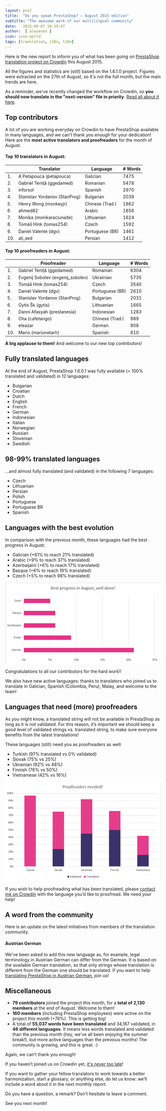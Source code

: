 ```yaml
---
layout: post
title:  "Do you speak PrestaShop? – August 2015 edition"
subtitle: "The awesome work of our multilingual community"
date:   2015-09-07 10:19:47
author:  [ alexeven ]
icon: icon-world
tags: [translation, i18n, l10n]
---
```



Here is the new report to inform you of what has been going on [PrestaShop translation project on Crowdin](https://crowdin.com/project/prestashop-official) this August 2015.

All the figures and statistics are (still) based on the 1.6.1.0 project. Figures were extracted on the 27th of August, so it's not the full month, but the main trends are here.

As a reminder, we've recently changed the workflow on Crowdin, so **you should now translate in the "next-version" file in priority**. [Read all about it here](http://build.prestashop.com/news/do-you-speak-prestashop-july-2015-edition/).


## Top contributors

A lot of you are working everyday on Crowdin to have PrestaShop available in many languages, and we can't thank you enough for your dedication! Here are the **most active translators and proofreaders** for the month of August.

#### Top 10 translators in August:

| |Translator | Language | # Words
|-|---------- | -------- | ----------------
 1. | A Petapouca (petapouca) | Galician  |7475
 2. | Gabriel Teniță (ggedamed) | Romanian |5478
 3. | inforsol | Spanish| 2970
 4. | Stanislav Yordanov (StanProg) | Bulgarian |2039
 5. | Henry Wong (monkeyjr) | Chinese (Trad.) | 1862
 6. | ahmed82 | Arabic |1856
 7. | Monika (monikaraciunaite) | Lithuanian |1624
 8. | Tomáš Hink (tomas254) | Czech |1592
 9. | Daniel Valente (dgv) | Portuguese (BR) |1461
10. | ali_sed | Persian |1412


#### Top 10 proofreaders in August:

| | Proofreader | Language | # Words
|-| ---------- | -------- | ----------------
 1. | Gabriel Teniță (ggedamed) | Romanian |6304
 2. | Evgenij Sobolev (evgenij_sobolev) | Ukrainian |5735
 3. | Tomáš Hink (tomas254) | Czech | 3540
 4. | Daniel Valente (dgv) | Portuguese (BR) |2610
 5. | Stanislav Yordanov (StanProg) | Bulgarian | 2031
 6. | Gytis Šk (gytis) | Lithuanian |1665
 7. | Danni Afasyah (prestanesia) | Indonesian |1283
 8. | Cha (cafetango) | Chinese (Trad.) |989
 9. | eleazar | German |908
10. | Mario (marionetarh) | Spanish |810

**A big applause to them!** And welcome to our new top contributors!


## Fully translated languages

At the end of August, PrestaShop 1.6.0.1 was fully available (= 100% translated and validated) in 12 languages:

* Bulgarian
* Croatian
* Dutch
* English
* French
* German
* Indonesian
* Italian
* Norwegian
* Russian
* Slovenian
* Swedish


## 98-99% translated languages

…and almost fully translated (and validated) in the following 7 languages:

* Czech
* Lithuanian
* Persian
* Polish
* Portuguese
* Portuguese BR
* Spanish



## Languages with the best evolution

In comparison with the previous month, these languages had the best progress in August:

* Galician (+61% to reach 21% translated)
* Arabic (+9% to reach 37% translated)
* Azerbaijaini (+6% to reach 17% translated)
* Basque (+6% to reach 19% translated)
* Czech (+5% to reach 98% translated)

![August 2015 best translation progress](/assets/images/2015/09/Build_Crowdin_progess_august15.png)

Congratulations to all our contributors for the hard work!!

We also have new active languages: thanks to translators who joined us to translate in Galician, Spanish (Colombia, Peru), Malay, and welcome to the team!


## Languages that need (more) proofreaders

As you might know, a translated string will not be available in PrestaShop as long as it is not validated. For this reason, it’s important we should keep a good level of validated strings vs. translated string, to make sure everyone benefits from the latest translations!

These languages (still) need you as proofreaders as well:

* Turkish (97% translated vs 0% validated)
* Slovak (75% vs 25%)
* Ukrainian (92% vs 48%)
* Finnish (76% vs 50%)
* Vietnamese (42% vs 16%)


![August 2015 best translation progress](/assets/images/2015/09/Build_Crowdin_proofreading_august15.png)

If you wish to help proofreading what has been translated, please [contact me on Crowdin](https://crowdin.com/profile/alex-even) with the language you’d like to proofread. We need *your* help!



## A word from the community

Here is an update on the latest initiatives from members of the translation community.

#### Austrian German
We've been asked to add this new language as, for example, legal terminology in Austrian German can differ from the German. It is based on the available German translation, so that only strings whose translation is different from the German one should be translated.
If you want to help [translating PrestaShop in Austrian German](https://crowdin.com/project/prestashop-official/de-AT), join us!


## Miscellaneous
* **79 contributors** joined the project this month, for a **total of 2,130 members** at the end of August. Welcome to them!
* **160 members** (including PrestaShop employees) were active on the project this month (+76%). This is getting big!
* A total of **55,037 words have been translated** and 34,167 validated, in **46 different languages**. It means less words translated and validated than the previous month (hey, we've all been enjoying the summer break!), but more active languages than the previous months! The community is growing, and this is great. :)

Again, we can’t thank you enough!

If you haven’t joined us on Crowdin yet, [it's never too late](https://crowdin.com/project/prestashop-official)!

If you want to gather your fellow translators to work towards a better harmonization, start a glossary, or anything else, do let us know: we’ll include a word about it in the next monthly report.

Do you have a question, a remark? Don’t hesitate to leave a comment.

See you next month!

